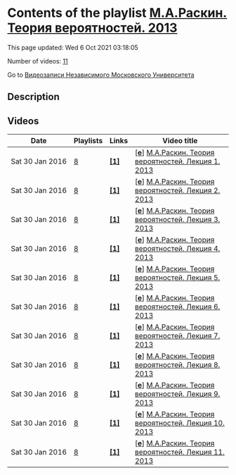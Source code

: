 # Contents of the playlist [М.А.Раскин. Теория вероятностей. 2013](https://www.youtube.com/playlist?list=PLp9ABVh6_x4G42TggxgIhf1fzaimAk62t)

This page updated: Wed 6 Oct 2021 03:18:05

Number of videos: [11](#videos)

Go to [Видеозаписи Независимого Московского Университета](../README.md)

## Description



## Videos

|Date|Playlists|Links|Video title|
|---|---|---|---|
| Sat&nbsp;30&nbsp;Jan&nbsp;2016 | [8](../playlists/8 "М.А.Раскин. Теория вероятностей. 2013") | [**[1]**](http://www.mccme.ru/ium/s13/teorver.html) | [[**e**](https://studio.youtube.com/video/Yh4jQnlYJf0/edit "Edit")] [М.А.Раскин. Теория вероятностей. Лекция 1. 2013](https://www.youtube.com/watch?v=Yh4jQnlYJf0&list=PLp9ABVh6_x4G42TggxgIhf1fzaimAk62t "&#34;Теория вероятностей&#34;. Лекция 1.&#013;Независимый Московский Университет &#013;Москва, Большой Власьевский пер., 11, 304, 7 февраля 2013, 17:30&#013;Подробнее о курсе: http://www.mccme.ru/ium/s13/teorver.html") |
| Sat&nbsp;30&nbsp;Jan&nbsp;2016 | [8](../playlists/8 "М.А.Раскин. Теория вероятностей. 2013") | [**[1]**](http://www.mccme.ru/ium/s13/teorver.html) | [[**e**](https://studio.youtube.com/video/2p6J0NJ0nKY/edit "Edit")] [М.А.Раскин. Теория вероятностей. Лекция 2. 2013](https://www.youtube.com/watch?v=2p6J0NJ0nKY&list=PLp9ABVh6_x4G42TggxgIhf1fzaimAk62t "&#34;Теория вероятностей&#34;. Лекция 2.&#013;Независимый Московский Университет &#013;Москва, Большой Власьевский пер., 11, 304, 14 февраля 2013, 17:30&#013;Подробнее о курсе: http://www.mccme.ru/ium/s13/teorver.html") |
| Sat&nbsp;30&nbsp;Jan&nbsp;2016 | [8](../playlists/8 "М.А.Раскин. Теория вероятностей. 2013") | [**[1]**](http://www.mccme.ru/ium/s13/teorver.html) | [[**e**](https://studio.youtube.com/video/Fb08UE099lE/edit "Edit")] [М.А.Раскин. Теория вероятностей. Лекция 3. 2013](https://www.youtube.com/watch?v=Fb08UE099lE&list=PLp9ABVh6_x4G42TggxgIhf1fzaimAk62t "&#34;Теория вероятностей&#34;. Лекция 3.&#013;Независимый Московский Университет &#013;Москва, Большой Власьевский пер., 11, 304, 21 февраля 2013, 17:30&#013;Подробнее о курсе: http://www.mccme.ru/ium/s13/teorver.html") |
| Sat&nbsp;30&nbsp;Jan&nbsp;2016 | [8](../playlists/8 "М.А.Раскин. Теория вероятностей. 2013") | [**[1]**](http://www.mccme.ru/ium/s13/teorver.html) | [[**e**](https://studio.youtube.com/video/-CT9h58tyEs/edit "Edit")] [М.А.Раскин. Теория вероятностей. Лекция 4. 2013](https://www.youtube.com/watch?v=-CT9h58tyEs&list=PLp9ABVh6_x4G42TggxgIhf1fzaimAk62t "&#34;Теория вероятностей&#34;. Лекция 4.&#013;Независимый Московский Университет &#013;Москва, Большой Власьевский пер., 11, 304, 28 февраля 2013, 17:30&#013;Подробнее о курсе: http://www.mccme.ru/ium/s13/teorver.html") |
| Sat&nbsp;30&nbsp;Jan&nbsp;2016 | [8](../playlists/8 "М.А.Раскин. Теория вероятностей. 2013") | [**[1]**](http://www.mccme.ru/ium/s13/teorver.html) | [[**e**](https://studio.youtube.com/video/bMABdPaup-4/edit "Edit")] [М.А.Раскин. Теория вероятностей. Лекция 5. 2013](https://www.youtube.com/watch?v=bMABdPaup-4&list=PLp9ABVh6_x4G42TggxgIhf1fzaimAk62t "&#34;Теория вероятностей&#34;. Лекция 5.&#013;Независимый Московский Университет &#013;Москва, Большой Власьевский пер., 11, 304, 7 марта 2013, 17:30&#013;Подробнее о курсе: http://www.mccme.ru/ium/s13/teorver.html") |
| Sat&nbsp;30&nbsp;Jan&nbsp;2016 | [8](../playlists/8 "М.А.Раскин. Теория вероятностей. 2013") | [**[1]**](http://www.mccme.ru/ium/s13/teorver.html) | [[**e**](https://studio.youtube.com/video/sMozcLoHBl0/edit "Edit")] [М.А.Раскин. Теория вероятностей. Лекция 6. 2013](https://www.youtube.com/watch?v=sMozcLoHBl0&list=PLp9ABVh6_x4G42TggxgIhf1fzaimAk62t "&#34;Теория вероятностей&#34;. Лекция 6.&#013;Независимый Московский Университет &#013;Москва, Большой Власьевский пер., 11, 304, 14 марта 2013, 17:30&#013;Подробнее о курсе: http://www.mccme.ru/ium/s13/teorver.html") |
| Sat&nbsp;30&nbsp;Jan&nbsp;2016 | [8](../playlists/8 "М.А.Раскин. Теория вероятностей. 2013") | [**[1]**](http://www.mccme.ru/ium/s13/teorver.html) | [[**e**](https://studio.youtube.com/video/KsvmioWCJ00/edit "Edit")] [М.А.Раскин. Теория вероятностей. Лекция 7. 2013](https://www.youtube.com/watch?v=KsvmioWCJ00&list=PLp9ABVh6_x4G42TggxgIhf1fzaimAk62t "&#34;Теория вероятностей&#34;. Лекция 7.&#013;Независимый Московский Университет &#013;Москва, Большой Власьевский пер., 11, 304, 21 марта 2013, 17:30&#013;Подробнее о курсе: http://www.mccme.ru/ium/s13/teorver.html") |
| Sat&nbsp;30&nbsp;Jan&nbsp;2016 | [8](../playlists/8 "М.А.Раскин. Теория вероятностей. 2013") | [**[1]**](http://www.mccme.ru/ium/s13/teorver.html) | [[**e**](https://studio.youtube.com/video/YQpAxP3JD7Q/edit "Edit")] [М.А.Раскин. Теория вероятностей. Лекция 8. 2013](https://www.youtube.com/watch?v=YQpAxP3JD7Q&list=PLp9ABVh6_x4G42TggxgIhf1fzaimAk62t "&#34;Теория вероятностей&#34;. Лекция 8.&#013;Независимый Московский Университет &#013;Москва, Большой Власьевский пер., 11, 304, 28 марта 2013, 17:30&#013;Подробнее о курсе: http://www.mccme.ru/ium/s13/teorver.html") |
| Sat&nbsp;30&nbsp;Jan&nbsp;2016 | [8](../playlists/8 "М.А.Раскин. Теория вероятностей. 2013") | [**[1]**](http://www.mccme.ru/ium/s13/teorver.html) | [[**e**](https://studio.youtube.com/video/vRja_A0ZRwE/edit "Edit")] [М.А.Раскин. Теория вероятностей. Лекция 9. 2013](https://www.youtube.com/watch?v=vRja_A0ZRwE&list=PLp9ABVh6_x4G42TggxgIhf1fzaimAk62t "&#34;Теория вероятностей&#34;. Лекция 9.&#013;Независимый Московский Университет &#013;Москва, Большой Власьевский пер., 11, 304, 11 апреля 2013, 17:30&#013;Подробнее о курсе: http://www.mccme.ru/ium/s13/teorver.html") |
| Sat&nbsp;30&nbsp;Jan&nbsp;2016 | [8](../playlists/8 "М.А.Раскин. Теория вероятностей. 2013") | [**[1]**](http://www.mccme.ru/ium/s13/teorver.html) | [[**e**](https://studio.youtube.com/video/RDnxnoXnXrs/edit "Edit")] [М.А.Раскин. Теория вероятностей. Лекция 10. 2013](https://www.youtube.com/watch?v=RDnxnoXnXrs&list=PLp9ABVh6_x4G42TggxgIhf1fzaimAk62t "&#34;Теория вероятностей&#34;. Лекция 10.&#013;Независимый Московский Университет &#013;Москва, Большой Власьевский пер., 11, 304, 18 апреля 2013, 17:30&#013;Подробнее о курсе: http://www.mccme.ru/ium/s13/teorver.html") |
| Sat&nbsp;30&nbsp;Jan&nbsp;2016 | [8](../playlists/8 "М.А.Раскин. Теория вероятностей. 2013") | [**[1]**](http://www.mccme.ru/ium/s13/teorver.html) | [[**e**](https://studio.youtube.com/video/xcmg5NIxOyA/edit "Edit")] [М.А.Раскин. Теория вероятностей. Лекция 11. 2013](https://www.youtube.com/watch?v=xcmg5NIxOyA&list=PLp9ABVh6_x4G42TggxgIhf1fzaimAk62t "&#34;Теория вероятностей&#34;. Лекция 11.&#013;Независимый Московский Университет &#013;Москва, Большой Власьевский пер., 11, 304, 25 апреля 2013, 17:30&#013;Подробнее о курсе: http://www.mccme.ru/ium/s13/teorver.html") |
